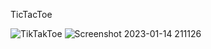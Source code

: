 TicTacToe


![TikTakToe](https://user-images.githubusercontent.com/90621019/212480114-64d294a0-7144-4a16-b670-57612f322b8a.png)
![Screenshot 2023-01-14 211126](https://user-images.githubusercontent.com/90621019/212480305-0512cfa1-4f3a-4b66-b990-7ae9f5a159d4.png)
